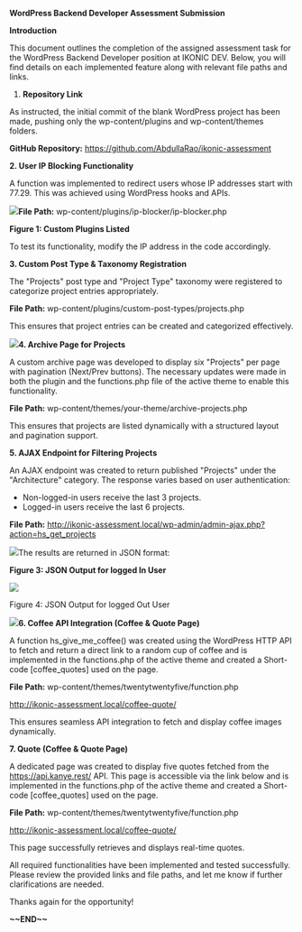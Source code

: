 **WordPress Backend Developer Assessment Submission**

**Introduction**

This document outlines the completion of the assigned assessment task for the WordPress Backend Developer position at IKONIC DEV. Below, you will find details on each implemented feature along with relevant file paths and links.

1.  **Repository Link**

As instructed, the initial commit of the blank WordPress project has been made, pushing only the wp-content/plugins and wp-content/themes folders.

**GitHub Repository:** <https://github.com/AbdullaRao/ikonic-assessment>

**2. User IP Blocking Functionality**

A function was implemented to redirect users whose IP addresses start with 77.29. This was achieved using WordPress hooks and APIs.

![](media/a4fd97fdd7a66671d217759d0e7679cb.png)**File Path:** wp-content/plugins/ip-blocker/ip-blocker.php

**Figure 1: Custom Plugins Listed**

To test its functionality, modify the IP address in the code accordingly.

**3. Custom Post Type & Taxonomy Registration**

The "Projects" post type and "Project Type" taxonomy were registered to categorize project entries appropriately.

**File Path:** wp-content/plugins/custom-post-types/projects.php

This ensures that project entries can be created and categorized effectively.

![](media/4702f6010b4c45130e6f94941b3ef4e6.png)**4. Archive Page for Projects**

A custom archive page was developed to display six "Projects" per page with pagination (Next/Prev buttons). The necessary updates were made in both the plugin and the functions.php file of the active theme to enable this functionality.

**File Path:** wp-content/themes/your-theme/archive-projects.php

This ensures that projects are listed dynamically with a structured layout and pagination support.

**5. AJAX Endpoint for Filtering Projects**

An AJAX endpoint was created to return published "Projects" under the "Architecture" category. The response varies based on user authentication:

-   Non-logged-in users receive the last 3 projects.
-   Logged-in users receive the last 6 projects.

**File Path:** http://ikonic-assessment.local/wp-admin/admin-ajax.php?action=hs_get_projects

![](media/2fc0767578ecd0b11f759060e052cd02.png)The results are returned in JSON format:

**Figure 3: JSON Output for logged In User**

![](media/9090a716ca2997ceab1655bf27a3fb75.png)

Figure 4: JSON Output for logged Out User

![](media/9c0d1829cac864494bac80de78fcb1d1.png)**6. Coffee API Integration (Coffee & Quote Page)**

A function hs_give_me_coffee() was created using the WordPress HTTP API to fetch and return a direct link to a random cup of coffee and is implemented in the functions.php of the active theme and created a Short-code [coffee_quotes] used on the page.

**File Path:** wp-content/themes/twentytwentyfive/function.php

http://ikonic-assessment.local/coffee-quote/

This ensures seamless API integration to fetch and display coffee images dynamically.

**7. Quote (Coffee & Quote Page)**

A dedicated page was created to display five quotes fetched from the https://api.kanye.rest/ API. This page is accessible via the link below and is implemented in the functions.php of the active theme and created a Short-code [coffee_quotes] used on the page.

**File Path:** wp-content/themes/twentytwentyfive/function.php

http://ikonic-assessment.local/coffee-quote/

This page successfully retrieves and displays real-time quotes.

All required functionalities have been implemented and tested successfully. Please review the provided links and file paths, and let me know if further clarifications are needed.

Thanks again for the opportunity!

**\~\~END\~\~**
